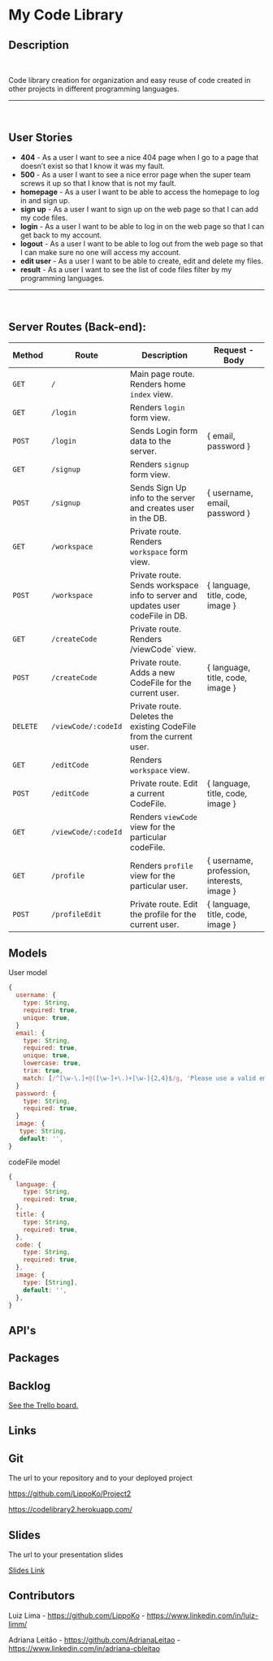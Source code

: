# My Code Library

## Description

<br>

Code library creation for organization and easy reuse of code created in other projects in different programming languages.

<hr>
<br>

## User Stories

- **404** - As a user I want to see a nice 404 page when I go to a page that doesn’t exist so that I know it was my fault.
- **500** - As a user I want to see a nice error page when the super team screws it up so that I know that is not my fault.
- **homepage** - As a user I want to be able to access the homepage to log in and sign up.
- **sign up** - As a user I want to sign up on the web page so that I can add my code files.
- **login** - As a user I want to be able to log in on the web page so that I can get back to my account.
- **logout** - As a user I want to be able to log out from the web page so that I can make sure no one will access my account.
- **edit user** - As a user I want to be able to create, edit and delete my files.
- **result** - As a user I want to see the list of code files filter by my programming languages.

<hr>
<br>

## Server Routes (Back-end):

| **Method** | **Route**           | **Description**                                                                | Request - Body                             |
| ---------- | ------------------- | ------------------------------------------------------------------------------ | ------------------------------------------ |
| `GET`      | `/`                 | Main page route. Renders home `index` view.                                    |                                            |
| `GET`      | `/login`            | Renders `login` form view.                                                     |                                            |
| `POST`     | `/login`            | Sends Login form data to the server.                                           | { email, password }                        |
| `GET`      | `/signup`           | Renders `signup` form view.                                                    |                                            |
| `POST`     | `/signup`           | Sends Sign Up info to the server and creates user in the DB.                   | { username, email, password }              |
| `GET`      | `/workspace`        | Private route. Renders `workspace` form view.                                  |                                            |
| `POST`     | `/workspace`        | Private route. Sends workspace info to server and updates user codeFile in DB. | { language, title, code, image }           |
| `GET`      | `/createCode`       | Private route. Renders /viewCode` view.                                        |                                            |
| `POST`     | `/createCode`       | Private route. Adds a new CodeFile for the current user.                       | { language, title, code, image }           |
| `DELETE`   | `/viewCode/:codeId` | Private route. Deletes the existing CodeFile from the current user.            |                                            |
| `GET`      | `/editCode`         | Renders `workspace` view.                                                      |                                            |
| `POST`     | `/editCode`         | Private route. Edit a current CodeFile.                                        | { language, title, code, image }           |
| `GET`      | `/viewCode/:codeId` | Renders `viewCode` view for the particular codeFile.                           |                                            |
| `GET`      | `/profile`          | Renders `profile` view for the particular user.                                | { username, profession, interests, image } |
| `POST`     | `/profileEdit`      | Private route. Edit the profile for the current user.                          | { language, title, code, image }           |

## Models

User model

```javascript
{
  username: {
    type: String,
    required: true,
    unique: true,
  }
  email: {
    type: String,
    required: true,
    unique: true,
    lowercase: true,
    trim: true,
    match: [/^[\w-\.]+@([\w-]+\.)+[\w-]{2,4}$/g, 'Please use a valid email address']
  }
  password: {
    type: String,
    required: true,
  }
  image: {
   type: String,
   default: '',
}
```

codeFile model

```javascript
{
  language: {
    type: String,
    required: true,
  },
  title: {
    type: String,
    required: true,
  },
  code: {
    type: String,
    required: true,
  },
  image: {
    type: [String],
    default: '',
  },
}
```

## API's

## Packages

## Backlog

[See the Trello board.](https://trello.com/b/Ni3giVKf/ironhackproject)

## Links

## Git

The url to your repository and to your deployed project

https://github.com/LippoKo/Project2

https://codelibrary2.herokuapp.com/

## Slides

The url to your presentation slides

[Slides Link](https://docs.google.com/presentation/d/1P5FIi0vHZBUcgUtmt1M4_lLCO5dwdJ4UOgtJa4ehGfk/edit?usp=sharing)

## Contributors

Luiz Lima - https://github.com/LippoKo - https://www.linkedin.com/in/luiz-limm/

Adriana Leitão - https://github.com/AdrianaLeitao - https://www.linkedin.com/in/adriana-cbleitao
